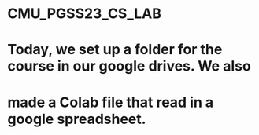 # CMU_PGSS23_CS_LAB
# Today, we set up a folder for the course in our google drives. We also
# made a Colab file that read in a google spreadsheet. 
